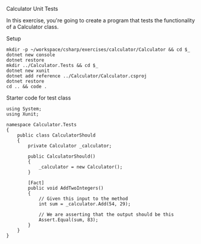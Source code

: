 Calculator Unit Tests

In this exercise, you're going to create a program that tests the functionality of a Calculator class.

Setup

```
mkdir -p ~/workspace/csharp/exercises/calculator/Calculator && cd $_
dotnet new console
dotnet restore
mkdir ../Calculator.Tests && cd $_
dotnet new xunit
dotnet add reference ../Calculator/Calculator.csproj 
dotnet restore
cd .. && code .
```

Starter code for test class

```
using System;
using Xunit;

namespace Calculator.Tests
{
    public class CalculatorShould
    {
        private Calculator _calculator;

        public CalculatorShould()
        {
            _calculator = new Calculator();
        }

        [Fact]
        public void AddTwoIntegers()
        {
            // Given this input to the method
            int sum = _calculator.Add(54, 29);

            // We are asserting that the output should be this
            Assert.Equal(sum, 83);
        }
    }
}
```